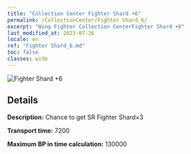 ```yaml
---
title: "Collection Center Fighter Shard +6"
permalink: /CollectionCenter/Fighter Shard_6/
excerpt: "Wing Fighter Collection CenterFighter Shard +6"
last_modified_at: 2023-07-26
locale: en
ref: "Fighter Shard_6.md"
toc: false
classes: wide
---
```



![Fighter Shard +6](/images/cc/CC_Fighter_Shard_5.png)

## Details

  **Description:** Chance to get SR Fighter Shard×3

  **Transport time:** 7200

  **Maximum BP in time calculation:** 130000

